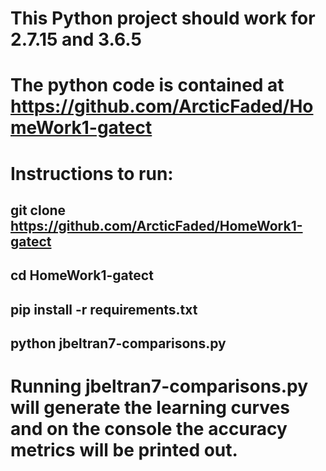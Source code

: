 # This Python project should work for 2.7.15 and 3.6.5

# The python code is contained at https://github.com/ArcticFaded/HomeWork1-gatect

# Instructions to run:

## git clone https://github.com/ArcticFaded/HomeWork1-gatect
## cd HomeWork1-gatect
## pip install -r requirements.txt
## python jbeltran7-comparisons.py

# Running jbeltran7-comparisons.py will generate the learning curves and on the console the accuracy metrics will be printed out.

